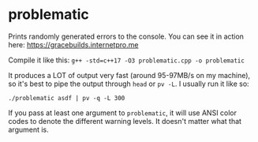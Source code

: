 # problematic
Prints randomly generated errors to the console. You can see it in action here: https://gracebuilds.internetpro.me

Compile it like this: `g++ -std=c++17 -O3 problematic.cpp -o problematic`

It produces a LOT of output very fast (around 95-97MB/s on my machine), so it's best to pipe the output through `head` or `pv -L`. I usually run it like so:

```
./problematic asdf | pv -q -L 300
```

If you pass at least one argument to `problematic`, it will use ANSI color codes to denote the different warning levels. It doesn't matter what that argument is.
